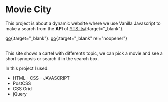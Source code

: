 # Movie City

This project is about a dynamic website where we use Vanilla Javascript to make a search from the **API** of [YTS.lts](https://yts.lt/api){:target="_blank"}. 

[go](http://stackoverflow.com){:target="_blank"}.
[go](http://stackoverflow.com){:target="_blank" rel="noopener"}

<br/>
This site shows a cartel with differents topic, we can pick a movie and see a short synopsis or search it in the search box.

In this project I used:
- HTML - CSS - JAVASCRIPT
- PostCSS
- CSS Grid
- jQuery


